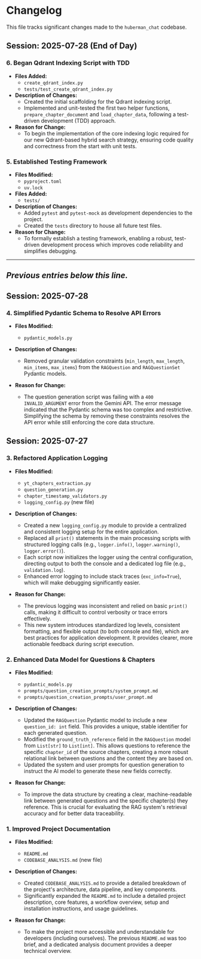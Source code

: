 # Changelog

This file tracks significant changes made to the `huberman_chat` codebase.

## Session: 2025-07-28 (End of Day)

### 6. Began Qdrant Indexing Script with TDD

-   **Files Added:**
    -   `create_qdrant_index.py`
    -   `tests/test_create_qdrant_index.py`
-   **Description of Changes:**
    -   Created the initial scaffolding for the Qdrant indexing script.
    -   Implemented and unit-tested the first two helper functions, `prepare_chapter_document` and `load_chapter_data`, following a test-driven development (TDD) approach.
-   **Reason for Change:**
    -   To begin the implementation of the core indexing logic required for our new Qdrant-based hybrid search strategy, ensuring code quality and correctness from the start with unit tests.

### 5. Established Testing Framework

-   **Files Modified:**
    -   `pyproject.toml`
    -   `uv.lock`
-   **Files Added:**
    -   `tests/`
-   **Description of Changes:**
    -   Added `pytest` and `pytest-mock` as development dependencies to the project.
    -   Created the `tests` directory to house all future test files.
-   **Reason for Change:**
    -   To formally establish a testing framework, enabling a robust, test-driven development process which improves code reliability and simplifies debugging.

---
*Previous entries below this line.*
---

## Session: 2025-07-28

### 4. Simplified Pydantic Schema to Resolve API Errors

-   **Files Modified:**
    -   `pydantic_models.py`

-   **Description of Changes:**
    -   Removed granular validation constraints (`min_length`, `max_length`, `min_items`, `max_items`) from the `RAGQuestion` and `RAGQuestionSet` Pydantic models.

-   **Reason for Change:**
    -   The question generation script was failing with a `400 INVALID_ARGUMENT` error from the Gemini API. The error message indicated that the Pydantic schema was too complex and restrictive. Simplifying the schema by removing these constraints resolves the API error while still enforcing the core data structure.

## Session: 2025-07-27

### 3. Refactored Application Logging

-   **Files Modified:**
    -   `yt_chapters_extraction.py`
    -   `question_generation.py`
    -   `chapter_timestamp_validators.py`
    -   `logging_config.py` (new file)

-   **Description of Changes:**
    -   Created a new `logging_config.py` module to provide a centralized and consistent logging setup for the entire application.
    -   Replaced all `print()` statements in the main processing scripts with structured logging calls (e.g., `logger.info()`, `logger.warning()`, `logger.error()`).
    -   Each script now initializes the logger using the central configuration, directing output to both the console and a dedicated log file (e.g., `validation.log`).
    -   Enhanced error logging to include stack traces (`exc_info=True`), which will make debugging significantly easier.

-   **Reason for Change:**
    -   The previous logging was inconsistent and relied on basic `print()` calls, making it difficult to control verbosity or trace errors effectively.
    -   This new system introduces standardized log levels, consistent formatting, and flexible output (to both console and file), which are best practices for application development. It provides clearer, more actionable feedback during script execution.

### 2. Enhanced Data Model for Questions & Chapters

-   **Files Modified:**
    -   `pydantic_models.py`
    -   `prompts/question_creation_prompts/system_prompt.md`
    -   `prompts/question_creation_prompts/user_prompt.md`

-   **Description of Changes:**
    -   Updated the `RAGQuestion` Pydantic model to include a new `question_id: int` field. This provides a unique, stable identifier for each generated question.
    -   Modified the `ground_truth_reference` field in the `RAGQuestion` model from `List[str]` to `List[int]`. This allows questions to reference the specific `chapter_id` of the source chapters, creating a more robust relational link between questions and the content they are based on.
    -   Updated the system and user prompts for question generation to instruct the AI model to generate these new fields correctly.

-   **Reason for Change:**
    -   To improve the data structure by creating a clear, machine-readable link between generated questions and the specific chapter(s) they reference. This is crucial for evaluating the RAG system's retrieval accuracy and for better data traceability.

### 1. Improved Project Documentation

-   **Files Modified:**
    -   `README.md`
    -   `CODEBASE_ANALYSIS.md` (new file)

-   **Description of Changes:**
    -   Created `CODEBASE_ANALYSIS.md` to provide a detailed breakdown of the project's architecture, data pipeline, and key components.
    -   Significantly expanded the `README.md` to include a detailed project description, core features, a workflow overview, setup and installation instructions, and usage guidelines.

-   **Reason for Change:**
    -   To make the project more accessible and understandable for developers (including ourselves). The previous `README.md` was too brief, and a dedicated analysis document provides a deeper technical overview.
